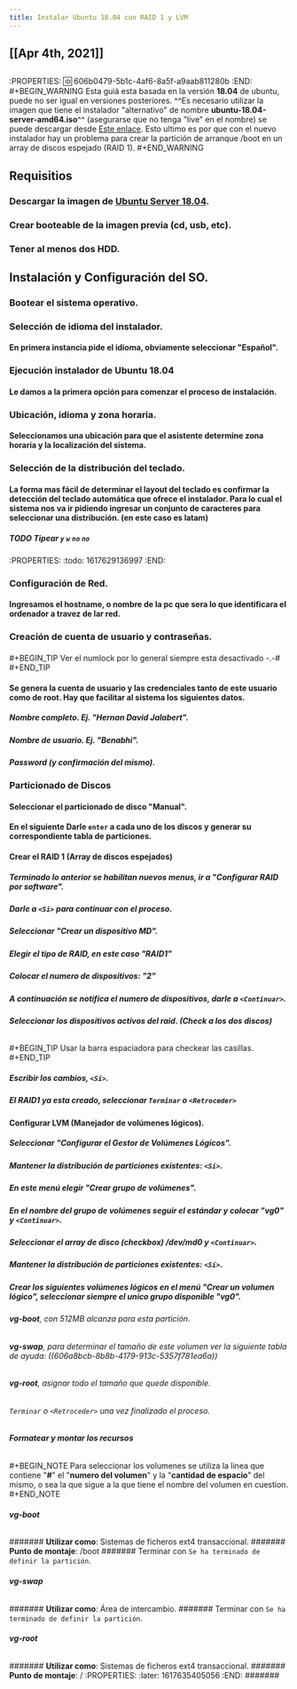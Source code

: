 ```yaml
---
title: Instalar Ubuntu 18.04 con RAID 1 y LVM
---
```


## [[Apr 4th, 2021]]
## 
:PROPERTIES:
:id: 606b0479-5b1c-4af6-8a5f-a9aab811280b
:END:
#+BEGIN_WARNING
Esta guiá esta basada en la versión **18.04** de ubuntu, puede no ser igual en versiones posteriores. ^^Es necesario utilizar la imagen que tiene el instalador "alternativo" de nombre **ubuntu-18.04-server-amd64.iso**^^ (asegurarse que no tenga "live" en el nombre) se puede descargar desde [Este enlace]( http://old-releases.ubuntu.com/releases/bionic/). Esto ultimo es por que con el nuevo instalador hay un problema para crear la partición de arranque /boot en un array de discos espejado (RAID 1).
#+END_WARNING
## Requisitios
### Descargar la imagen de [Ubuntu Server 18.04](https://releases.ubuntu.com/18.04/).
### Crear booteable de la imagen previa (cd, usb, etc).
### Tener al menos dos HDD.
## Instalación y Configuración del SO.
### Bootear el sistema operativo.
### Selección de idioma del instalador.
#### En primera instancia pide el idioma, obviamente seleccionar "**Español**".
### Ejecución instalador de Ubuntu 18.04
#### Le damos a la primera opción para comenzar el proceso de instalación.
### Ubicación, idioma y zona horaria.
#### Seleccionamos una ubicación para que el asistente determine zona horaria y la localización del sistema.
### Selección de la distribución del teclado.
#### La forma mas fácil de determinar el layout del teclado es confirmar la detección del teclado automática que ofrece el instalador. Para lo cual el sistema nos va ir pidiendo ingresar un conjunto de caracteres para seleccionar una distribución. (en este caso es **latam**)
##### TODO Tipear `y` `w` `no` `no`
:PROPERTIES:
:todo: 1617629136997
:END:
### Configuración de Red.
#### Ingresamos el hostname, o nombre de la pc que sera lo que identificara el ordenador a travez de lar red.
### Creación de cuenta de usuario y contraseñas.
#### 
#+BEGIN_TIP
Ver el numlock por lo general siempre esta desactivado -.-#
#+END_TIP
#### Se genera la cuenta de usuario y las credenciales tanto de este usuario como de root. Hay que facilitar al sistema los siguientes datos.
##### Nombre completo. Ej. "Hernan David Jalabert".
##### Nombre de usuario. Ej. "Benabhi".
##### Password (y confirmación del mismo).
### Particionado de Discos
#### Seleccionar el particionado de disco "**Manual**".
#### En el siguiente Darle `enter` a cada uno de los discos y generar su correspondiente tabla de particiones.
#### Crear el RAID 1 (Array de discos espejados)
##### Terminado lo anterior se habilitan nuevos menus, ir a "**Configurar RAID por software**".
##### Darle a `<Si>` para continuar con el proceso.
##### Seleccionar **"Crear un dispositivo MD"**.
##### Elegir el tipo de RAID, en este caso "**RAID1**"
##### Colocar el numero de dispositivos: "**2**"
##### A continuación se notifica el numero de dispositivos, darle a `<Continuar>`.
##### Seleccionar los dispositivos activos del raid. (Check a los dos discos)
###### 
#+BEGIN_TIP
Usar la barra espaciadora para checkear las casillas.
#+END_TIP
##### Escribir los cambios, `<Si>`.
##### El RAID1 ya esta creado, seleccionar `Terminar` o `<Retroceder>`
#### Configurar LVM (Manejador de volúmenes lógicos).
##### Seleccionar "**Configurar el Gestor de Volúmenes Lógicos**".
##### Mantener la distribución de particiones existentes: `<Si>`.
##### En este menú elegir "**Crear grupo de volúmenes**".
##### En el nombre del grupo de volúmenes seguir el estándar y colocar "**vg0**" y `<Continuar>`.
##### Seleccionar el array de disco (checkbox) /dev/md0 y `<Continuar>`.
##### Mantener la distribución de particiones existentes: `<Si>`.
##### Crear los siguientes volúmenes lógicos en el menú "**Crear un volumen lógico**", seleccionar siempre el unico grupo disponible "**vg0**".
###### **vg-boot**, con 512MB alcanza para esta partición.
###### **vg-swap**, para determinar el tamaño de este volumen ver la siguiente tabla de ayuda: ((606a8bcb-8b8b-4179-913c-5357f781ea6a))
###### **vg-root**, asignar todo el tamaño que quede disponible.
###### `Terminar` o `<Retroceder>` una vez finalizado el proceso.
##### Formatear y montar los recursos
###### 
#+BEGIN_NOTE
Para seleccionar los volumenes se utiliza la linea que contiene "**#**" el "**numero del volumen**" y la "**cantidad de espacio**" del mismo, o sea la que sigue a la que tiene el nombre del volumen en cuestion.
#+END_NOTE
###### **vg-boot**
####### **Utilizar como**: Sistemas de ficheros ext4 transaccional.
####### **Punto de montaje**: /boot
####### Terminar con `Se ha terminado de definir la partición`.
###### **vg-swap**
####### **Utilizar como**: Área de intercambio.
####### Terminar con `Se ha terminado de definir la partición`.
###### **vg-root**
####### **Utilizar como**: Sistemas de ficheros ext4 transaccional.
####### **Punto de montaje**: /
:PROPERTIES:
:later: 1617635405056
:END:
#######
